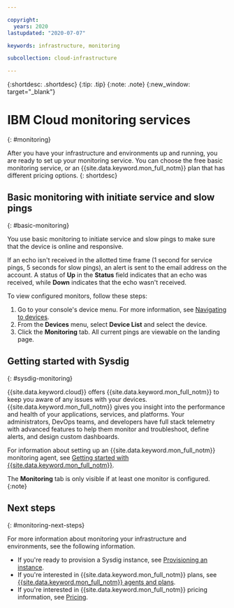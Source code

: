 ```yaml
---

copyright:
  years: 2020
lastupdated: "2020-07-07"

keywords: infrastructure, monitoring

subcollection: cloud-infrastructure

---
```


{:shortdesc: .shortdesc}
{:tip: .tip}
{:note: .note}
{:new_window: target="_blank"}

# IBM Cloud monitoring services
{: #monitoring}

After you have your infrastructure and environments up and running, you are ready to set up your monitoring service. You can choose the free basic monitoring service, or an {{site.data.keyword.mon_full_notm}} plan that has different pricing options.
{: shortdesc}

## Basic monitoring with initiate service and slow pings
{: #basic-monitoring}

You use basic monitoring to initiate service and slow pings to make sure that the device is online and responsive.

If an echo isn't received in the allotted time frame (1 second for service pings, 5 seconds for slow pings), an alert is sent to the email address on the account. A status of **Up** in the **Status** field indicates that an echo was received, while **Down** indicates that the echo wasn't received.

To view configured monitors, follow these steps:

1. Go to your console's device menu. For more information, see [Navigating to devices](/docs/virtual-servers?topic=virtual-servers-navigating-devices).
2. From the **Devices** menu, select **Device List** and select the device.
3. Click the **Monitoring** tab. All current pings are viewable on the landing page. 

## Getting started with Sysdig
{: #sysdig-monitoring}

{{site.data.keyword.cloud}} offers {{site.data.keyword.mon_full_notm}} to keep you aware of any issues with your devices. 
{{site.data.keyword.mon_full_notm}} gives you insight into the performance and health of your applications, services, and 
platforms. Your administrators, DevOps teams, and developers have full stack telemetry with advanced features to help them 
monitor and troubleshoot, define alerts, and design custom dashboards.

For information about setting up an {{site.data.keyword.mon_full_notm}} monitoring agent, see [Getting started with {{site.data.keyword.mon_full_notm}}](/docs/Monitoring-with-Sysdig?topic=Sysdig-getting-started).

The **Monitoring** tab is only visible if at least one monitor is configured.
{:note}

## Next steps
{: #monitoring-next-steps}

For more information about monitoring your infrastructure and environments, see the following information.

* If you're ready to provision a Sysdig instance, see [Provisioning an instance](/docs/Monitoring-with-Sysdig?topic=Monitoring-with-Sysdig-provision).
* If you're interested in {{site.data.keyword.mon_full_notm}} plans, see [{{site.data.keyword.mon_full_notm}} agents and plans](/docs/cloud-infrastructure?topic=cloud-infrastructure-sysdig-agents-and-plans).
* If you're interested in {{site.data.keyword.mon_full_notm}} pricing information, see [Pricing](/docs/Monitoring-with-Sysdig?topic=Monitoring-with-Sysdig-pricing_plans).
